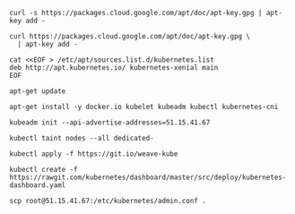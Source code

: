     curl -s https://packages.cloud.google.com/apt/doc/apt-key.gpg | apt-key add -

    curl https://packages.cloud.google.com/apt/doc/apt-key.gpg \
      | apt-key add -

    cat <<EOF > /etc/apt/sources.list.d/kubernetes.list
    deb http://apt.kubernetes.io/ kubernetes-xenial main
    EOF

    apt-get update

    apt-get install -y docker.io kubelet kubeadm kubectl kubernetes-cni

    kubeadm init --api-advertise-addresses=51.15.41.67

    kubectl taint nodes --all dedicated-

    kubectl apply -f https://git.io/weave-kube

    kubectl create -f https://rawgit.com/kubernetes/dashboard/master/src/deploy/kubernetes-dashboard.yaml

    scp root@51.15.41.67:/etc/kubernetes/admin.conf .
